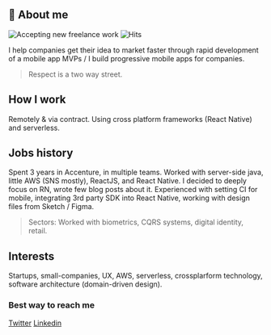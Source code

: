 ## 👋 About me

![Accepting new freelance work](https://img.shields.io/badge/Available%20to%20new%20projects-up%20to%206%20months-green?)
![Hits](https://hitcounter.pythonanywhere.com/count/tag.svg?url=https%3A%2F%2Fgithub.com%2Fmajirosstefan%2Fhit-counter)

I help companies get their idea to market faster through rapid development of a mobile app MVPs / I build progressive mobile apps for companies.
> Respect is a two way street.

## How I work
Remotely & via contract.
Using cross platform frameworks (React Native) and serverless.

## Jobs history
Spent 3 years in Accenture, in multiple teams. Worked with server-side java, little AWS (SNS mostly), ReactJS,  and React Native. I decided to deeply focus on RN, wrote few blog posts about it. Experienced with setting CI for mobile, integrating 3rd party SDK into React Native, working with design files from Sketch / Figma.

> Sectors: Worked with biometrics, CQRS systems, digital identity, retail.

## Interests
Startups, small-companies, UX, AWS, serverless, crossplarform technology, 
software architecture (domain-driven design).

### Best way to reach me
[Twitter](https://twitter.com/stefanmajiros)
[Linkedin](https://www.linkedin.com/in/stefan-majiros/)
